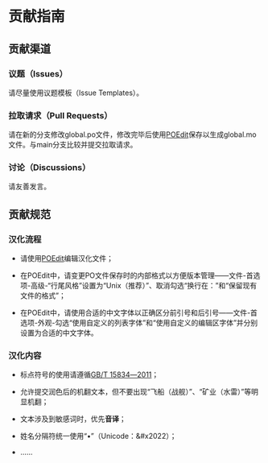 # 贡献指南

## 贡献渠道

### 议题（Issues）

请尽量使用议题模板（Issue Templates）。

### 拉取请求（Pull Requests）

请在新的分支修改global.po文件，修改完毕后使用[POEdit](https://poedit.net/)保存以生成global.mo文件。与main分支比较并提交拉取请求。

### 讨论（Discussions）

请友善发言。

## 贡献规范

### 汉化流程

- 请使用[POEdit](https://poedit.net/)编辑汉化文件；

- 在POEdit中，请变更PO文件保存时的内部格式以方便版本管理——文件-首选项-高级-“行尾风格”设置为“Unix（推荐）”、取消勾选“换行在：”和“保留现有文件的格式”；

- 在POEdit中，请使用合适的中文字体以正确区分前引号和后引号——文件-首选项-外观-勾选“使用自定义的列表字体”和“使用自定义的编辑区字体”并分别设置为合适的中文字体。

### 汉化内容

- 标点符号的使用请遵循[GB/T 15834―2011](https://people.ubuntu.com/~happyaron/l10n/GB(T)15834-2011.html)；

- 允许提交润色后的机翻文本，但不要出现“飞船（战舰）”、“矿业（水雷）”等明显机翻；

- 文本涉及到敏感词时，优先**音译**；

- 姓名分隔符统一使用“•”（Unicode：&#x2022）；

- ……
